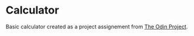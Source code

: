 # Calculator

Basic calculator created as a project assignement from [The Odin Project](https://www.theodinproject.com/lessons/foundations-calculator).
